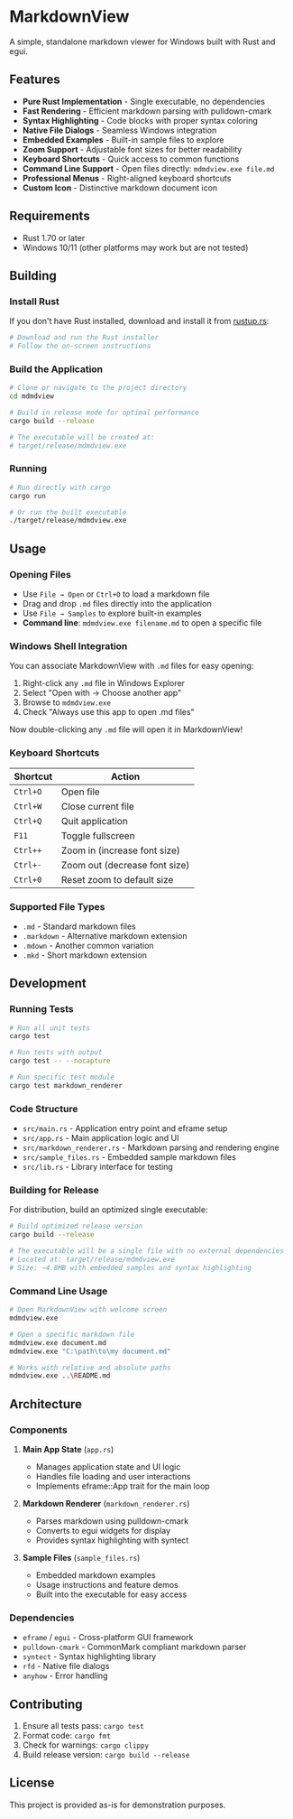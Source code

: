 # MarkdownView

A simple, standalone markdown viewer for Windows built with Rust and egui.

## Features

- **Pure Rust Implementation** - Single executable, no dependencies
- **Fast Rendering** - Efficient markdown parsing with pulldown-cmark
- **Syntax Highlighting** - Code blocks with proper syntax coloring
- **Native File Dialogs** - Seamless Windows integration
- **Embedded Examples** - Built-in sample files to explore
- **Zoom Support** - Adjustable font sizes for better readability
- **Keyboard Shortcuts** - Quick access to common functions
- **Command Line Support** - Open files directly: `mdmdview.exe file.md`
- **Professional Menus** - Right-aligned keyboard shortcuts
- **Custom Icon** - Distinctive markdown document icon

## Requirements

- Rust 1.70 or later
- Windows 10/11 (other platforms may work but are not tested)

## Building

### Install Rust

If you don't have Rust installed, download and install it from [rustup.rs](https://rustup.rs/):

```powershell
# Download and run the Rust installer
# Follow the on-screen instructions
```

### Build the Application

```bash
# Clone or navigate to the project directory
cd mdmdview

# Build in release mode for optimal performance
cargo build --release

# The executable will be created at:
# target/release/mdmdview.exe
```

### Running

```bash
# Run directly with cargo
cargo run

# Or run the built executable
./target/release/mdmdview.exe
```

## Usage

### Opening Files

- Use `File → Open` or `Ctrl+O` to load a markdown file
- Drag and drop `.md` files directly into the application
- Use `File → Samples` to explore built-in examples
- **Command line**: `mdmdview.exe filename.md` to open a specific file

### Windows Shell Integration

You can associate MarkdownView with `.md` files for easy opening:

1. Right-click any `.md` file in Windows Explorer
2. Select "Open with → Choose another app"
3. Browse to `mdmdview.exe`
4. Check "Always use this app to open .md files"

Now double-clicking any `.md` file will open it in MarkdownView!

### Keyboard Shortcuts

| Shortcut | Action |
|----------|--------|
| `Ctrl+O` | Open file |
| `Ctrl+W` | Close current file |
| `Ctrl+Q` | Quit application |
| `F11` | Toggle fullscreen |
| `Ctrl++` | Zoom in (increase font size) |
| `Ctrl+-` | Zoom out (decrease font size) |
| `Ctrl+0` | Reset zoom to default size |

### Supported File Types

- `.md` - Standard markdown files
- `.markdown` - Alternative markdown extension
- `.mdown` - Another common variation
- `.mkd` - Short markdown extension

## Development

### Running Tests

```bash
# Run all unit tests
cargo test

# Run tests with output
cargo test -- --nocapture

# Run specific test module
cargo test markdown_renderer
```

### Code Structure

- `src/main.rs` - Application entry point and eframe setup
- `src/app.rs` - Main application logic and UI
- `src/markdown_renderer.rs` - Markdown parsing and rendering engine
- `src/sample_files.rs` - Embedded sample markdown files
- `src/lib.rs` - Library interface for testing

### Building for Release

For distribution, build an optimized single executable:

```bash
# Build optimized release version
cargo build --release

# The executable will be a single file with no external dependencies
# Located at: target/release/mdmdview.exe
# Size: ~4.8MB with embedded samples and syntax highlighting
```

### Command Line Usage

```bash
# Open MarkdownView with welcome screen
mdmdview.exe

# Open a specific markdown file
mdmdview.exe document.md
mdmdview.exe "C:\path\to\my document.md"

# Works with relative and absolute paths
mdmdview.exe ..\README.md
```

## Architecture

### Components

1. **Main App State** (`app.rs`)
   - Manages application state and UI logic
   - Handles file loading and user interactions
   - Implements eframe::App trait for the main loop

2. **Markdown Renderer** (`markdown_renderer.rs`)
   - Parses markdown using pulldown-cmark
   - Converts to egui widgets for display
   - Provides syntax highlighting with syntect

3. **Sample Files** (`sample_files.rs`)
   - Embedded markdown examples
   - Usage instructions and feature demos
   - Built into the executable for easy access

### Dependencies

- `eframe` / `egui` - Cross-platform GUI framework
- `pulldown-cmark` - CommonMark compliant markdown parser
- `syntect` - Syntax highlighting library
- `rfd` - Native file dialogs
- `anyhow` - Error handling

## Contributing

1. Ensure all tests pass: `cargo test`
2. Format code: `cargo fmt`
3. Check for warnings: `cargo clippy`
4. Build release version: `cargo build --release`

## License

This project is provided as-is for demonstration purposes.
